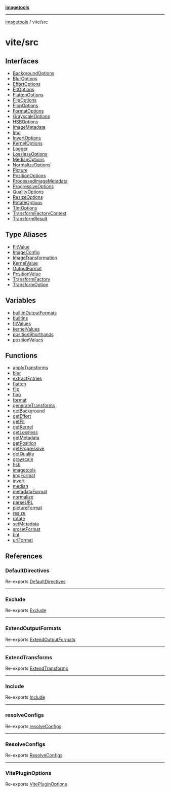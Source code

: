 [**imagetools**](../../README.md)

***

[imagetools](../../modules.md) / vite/src

# vite/src

## Interfaces

- [BackgroundOptions](interfaces/BackgroundOptions.md)
- [BlurOptions](interfaces/BlurOptions.md)
- [EffortOptions](interfaces/EffortOptions.md)
- [FitOptions](interfaces/FitOptions.md)
- [FlattenOptions](interfaces/FlattenOptions.md)
- [FlipOptions](interfaces/FlipOptions.md)
- [FlopOptions](interfaces/FlopOptions.md)
- [FormatOptions](interfaces/FormatOptions.md)
- [GrayscaleOptions](interfaces/GrayscaleOptions.md)
- [HSBOptions](interfaces/HSBOptions.md)
- [ImageMetadata](interfaces/ImageMetadata.md)
- [Img](interfaces/Img.md)
- [InvertOptions](interfaces/InvertOptions.md)
- [KernelOptions](interfaces/KernelOptions.md)
- [Logger](interfaces/Logger.md)
- [LosslessOptions](interfaces/LosslessOptions.md)
- [MedianOptions](interfaces/MedianOptions.md)
- [NormalizeOptions](interfaces/NormalizeOptions.md)
- [Picture](interfaces/Picture.md)
- [PositionOptions](interfaces/PositionOptions.md)
- [ProcessedImageMetadata](interfaces/ProcessedImageMetadata.md)
- [ProgressiveOptions](interfaces/ProgressiveOptions.md)
- [QualityOptions](interfaces/QualityOptions.md)
- [ResizeOptions](interfaces/ResizeOptions.md)
- [RotateOptions](interfaces/RotateOptions.md)
- [TintOptions](interfaces/TintOptions.md)
- [TransformFactoryContext](interfaces/TransformFactoryContext.md)
- [TransformResult](interfaces/TransformResult.md)

## Type Aliases

- [FitValue](type-aliases/FitValue.md)
- [ImageConfig](type-aliases/ImageConfig.md)
- [ImageTransformation](type-aliases/ImageTransformation.md)
- [KernelValue](type-aliases/KernelValue.md)
- [OutputFormat](type-aliases/OutputFormat.md)
- [PositionValue](type-aliases/PositionValue.md)
- [TransformFactory](type-aliases/TransformFactory.md)
- [TransformOption](type-aliases/TransformOption.md)

## Variables

- [builtinOutputFormats](variables/builtinOutputFormats.md)
- [builtins](variables/builtins.md)
- [fitValues](variables/fitValues.md)
- [kernelValues](variables/kernelValues.md)
- [positionShorthands](variables/positionShorthands.md)
- [positionValues](variables/positionValues.md)

## Functions

- [applyTransforms](functions/applyTransforms.md)
- [blur](functions/blur.md)
- [extractEntries](functions/extractEntries.md)
- [flatten](functions/flatten.md)
- [flip](functions/flip.md)
- [flop](functions/flop.md)
- [format](functions/format.md)
- [generateTransforms](functions/generateTransforms.md)
- [getBackground](functions/getBackground.md)
- [getEffort](functions/getEffort.md)
- [getFit](functions/getFit.md)
- [getKernel](functions/getKernel.md)
- [getLossless](functions/getLossless.md)
- [getMetadata](functions/getMetadata.md)
- [getPosition](functions/getPosition.md)
- [getProgressive](functions/getProgressive.md)
- [getQuality](functions/getQuality.md)
- [grayscale](functions/grayscale.md)
- [hsb](functions/hsb.md)
- [imagetools](functions/imagetools.md)
- [imgFormat](functions/imgFormat.md)
- [invert](functions/invert.md)
- [median](functions/median.md)
- [metadataFormat](functions/metadataFormat.md)
- [normalize](functions/normalize.md)
- [parseURL](functions/parseURL.md)
- [pictureFormat](functions/pictureFormat.md)
- [resize](functions/resize.md)
- [rotate](functions/rotate.md)
- [setMetadata](functions/setMetadata.md)
- [srcsetFormat](functions/srcsetFormat.md)
- [tint](functions/tint.md)
- [urlFormat](functions/urlFormat.md)

## References

### DefaultDirectives

Re-exports [DefaultDirectives](types/type-aliases/DefaultDirectives.md)

***

### Exclude

Re-exports [Exclude](types/type-aliases/Exclude.md)

***

### ExtendOutputFormats

Re-exports [ExtendOutputFormats](types/type-aliases/ExtendOutputFormats.md)

***

### ExtendTransforms

Re-exports [ExtendTransforms](types/type-aliases/ExtendTransforms.md)

***

### Include

Re-exports [Include](types/type-aliases/Include.md)

***

### resolveConfigs

Re-exports [resolveConfigs](types/interfaces/VitePluginOptions.md#resolveconfigs)

***

### ResolveConfigs

Re-exports [ResolveConfigs](types/type-aliases/ResolveConfigs.md)

***

### VitePluginOptions

Re-exports [VitePluginOptions](types/interfaces/VitePluginOptions.md)
